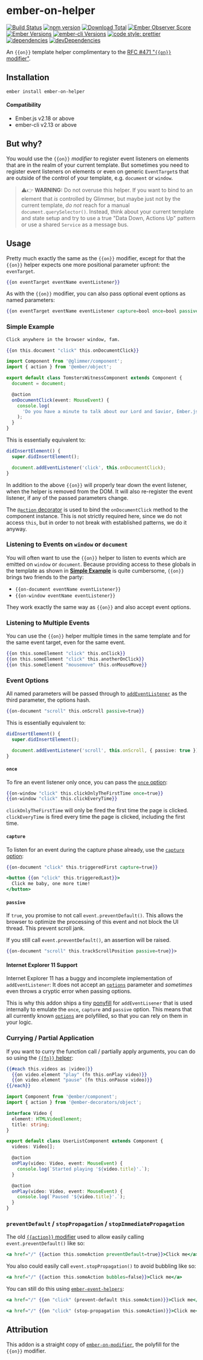 # ember-on-helper

[![Build Status](https://travis-ci.org/buschtoens/ember-on-helper.svg)](https://travis-ci.org/buschtoens/ember-on-helper)
[![npm version](https://badge.fury.io/js/ember-on-helper.svg)](http://badge.fury.io/js/ember-on-helper)
[![Download Total](https://img.shields.io/npm/dt/ember-on-helper.svg)](http://badge.fury.io/js/ember-on-helper)
[![Ember Observer Score](https://emberobserver.com/badges/ember-on-helper.svg)](https://emberobserver.com/addons/ember-on-helper)
[![Ember Versions](https://img.shields.io/badge/Ember.js%20Versions-%5E2.18%20%7C%7C%20%5E3.0-brightgreen.svg)](https://travis-ci.org/buschtoens/ember-on-helper)
[![ember-cli Versions](https://img.shields.io/badge/ember--cli%20Versions-%5E2.13%20%7C%7C%20%5E3.0-brightgreen.svg)](https://travis-ci.org/buschtoens/ember-on-helper)
[![code style: prettier](https://img.shields.io/badge/code_style-prettier-ff69b4.svg)](https://github.com/prettier/prettier)
[![dependencies](https://img.shields.io/david/buschtoens/ember-on-helper.svg)](https://david-dm.org/buschtoens/ember-on-helper)
[![devDependencies](https://img.shields.io/david/dev/buschtoens/ember-on-helper.svg)](https://david-dm.org/buschtoens/ember-on-helper)

An `{{on}}` template helper complimentary to the
[RFC #471 "`{{on}}` modifier"](https://github.com/emberjs/rfcs/blob/master/text/0471-on-modifier.md).

## Installation

```
ember install ember-on-helper
```

#### Compatibility

- Ember.js v2.18 or above
- ember-cli v2.13 or above

## But why?

You would use the `{{on}}` _modifier_ to register event listeners on elements
that are in the realm of your current template. But sometimes you need to
register event listeners on elements or even on generic `EventTarget`s that are
outside of the control of your template, e.g. `document` or `window`.

> ⚠️👉 **WARNING:** Do not overuse this helper. If you want to bind to an
> element that _is_ controlled by Glimmer, but maybe just not by the current
> template, _do not_ reach for a manual `document.querySelector()`. Instead,
> think about your current template and state setup and try to use a true "Data
> Down, Actions Up" pattern or use a shared `Service` as a message bus.

## Usage

Pretty much exactly the same as the `{{on}}` modifier, except for that the
`{{on}}` helper expects one more positional parameter upfront: the `evenTarget`.

```hbs
{{on eventTarget eventName eventListener}}
```

As with the `{{on}}` modifier, you can also pass optional event options as named
parameters:

```hbs
{{on eventTarget eventName eventListener capture=bool once=bool passive=bool}}
```

### Simple Example

```hbs
Click anywhere in the browser window, fam.

{{on this.document "click" this.onDocumentClick}}
```

```ts
import Component from '@glimmer/component';
import { action } from '@ember/object';

export default class TomstersWitnessComponent extends Component {
  document = document;

  @action
  onDocumentClick(event: MouseEvent) {
    console.log(
      'Do you have a minute to talk about our Lord and Savior, Ember.js?'
    );
  }
}
```

This is essentially equivalent to:

```ts
didInsertElement() {
  super.didInsertElement();

  document.addEventListener('click', this.onDocumentClick);
}
```

In addition to the above `{{on}}` will properly tear down the event listener,
when the helper is removed from the DOM. It will also re-register the event
listener, if any of the passed parameters change.

The [`@action` decorator][@action] is used to bind the `onDocumentClick` method
to the component instance. This is not strictly required here, since we do not
access `this`, but in order to not break with established patterns, we do it
anyway.

[@action]: https://github.com/emberjs/rfcs/blob/master/text/0408-decorators.md#method-binding

### Listening to Events on `window` or `document`

You will often want to use the `{{on}}` helper to listen to events which are
emitted on `window` or `document`. Because providing access to these globals in
the template as shown in **[Simple Example](#simple-example)** is quite
cumbersome, `{{on}}` brings two friends to the party:

- `{{on-document eventName eventListener}}`
- `{{on-window eventName eventListener}}`

They work exactly the same way as `{{on}}` and also accept event options.

### Listening to Multiple Events

You can use the `{{on}}` helper multiple times in the same template and for the
same event target, even for the same event.

```hbs
{{on this.someElement "click" this.onClick}}
{{on this.someElement "click" this.anotherOnClick}}
{{on this.someElement "mousemove" this.onMouseMove}}
```

### Event Options

All named parameters will be passed through to
[`addEventListener`][addeventlistener] as the third parameter, the options hash.

[addeventlistener]: https://developer.mozilla.org/en-US/docs/Web/API/EventTarget/addEventListener

```hbs
{{on-document "scroll" this.onScroll passive=true}}
```

This is essentially equivalent to:

```ts
didInsertElement() {
  super.didInsertElement();

  document.addEventListener('scroll', this.onScroll, { passive: true });
}
```

#### `once`

To fire an event listener only once, you can pass the [`once` option][addeventlistener-parameters]:

```hbs
{{on-window "click" this.clickOnlyTheFirstTime once=true}}
{{on-window "click" this.clickEveryTime}}
```

`clickOnlyTheFirstTime` will only be fired the first time the page is clicked.
`clickEveryTime` is fired every time the page is clicked, including the first
time.

[addeventlistener-parameters]: https://developer.mozilla.org/en-US/docs/Web/API/EventTarget/addEventListener#Parameters

#### `capture`

To listen for an event during the capture phase already, use the [`capture` option][addeventlistener-parameters]:

```hbs
{{on-document "click" this.triggeredFirst capture=true}}

<button {{on "click" this.triggeredLast}}>
  Click me baby, one more time!
</button>
```

#### `passive`

If `true`, you promise to not call `event.preventDefault()`. This allows the
browser to optimize the processing of this event and not block the UI thread.
This prevent scroll jank.

If you still call `event.preventDefault()`, an assertion will be raised.

```hbs
{{on-document "scroll" this.trackScrollPosition passive=true}}>
```

#### Internet Explorer 11 Support

Internet Explorer 11 has a buggy and incomplete implementation of
`addEventListener`: It does not accept an
[`options`][addeventlistener-parameters] parameter and _sometimes_ even throws
a cryptic error when passing options.

This is why this addon ships a tiny [ponyfill][ponyfill] for `addEventLisener`
that is used internally to emulate the `once`, `capture` and `passive` option.
This means that all currently known [`options`][addeventlistener-parameters] are
polyfilled, so that you can rely on them in your logic.

[ponyfill]: https://github.com/sindresorhus/ponyfill

### Currying / Partial Application

If you want to curry the function call / partially apply arguments, you can do
so using the [`{{fn}}` helper][fn-helper]:

[fn-helper]: https://github.com/emberjs/rfcs/blob/master/text/0470-fn-helper.md

```hbs
{{#each this.videos as |video|}}
  {{on video.element "play" (fn this.onPlay video)}}
  {{on video.element "pause" (fn this.onPause video)}}
{{/each}}
```

```ts
import Component from '@ember/component';
import { action } from '@ember-decorators/object';

interface Video {
  element: HTMLVideoElement;
  title: string;
}

export default class UserListComponent extends Component {
  videos: Video[];

  @action
  onPlay(video: Video, event: MouseEvent) {
    console.log(`Started playing '${video.title}'.`);
  }

  @action
  onPlay(video: Video, event: MouseEvent) {
    console.log(`Paused '${video.title}'.`);
  }
}
```

### `preventDefault` / `stopPropagation` / `stopImmediatePropagation`

The old [`{{action}}` modifier][action-event-propagation] used to allow easily
calling `event.preventDefault()` like so:

```hbs
<a href="/" {{action this.someAction preventDefault=true}}>Click me</a>
```

[action-event-propagation]: https://www.emberjs.com/api/ember/release/classes/Ember.Templates.helpers/methods/action?anchor=action#event-propagation

You also could easily call `event.stopPropagation()` to avoid bubbling like so:

```hbs
<a href="/" {{action this.someAction bubbles=false}}>Click me</a>
```

You can still do this using [`ember-event-helpers`][ember-event-helpers]:

[ember-event-helpers]: https://github.com/buschtoens/ember-event-helpers

```hbs
<a href="/" {{on "click" (prevent-default this.someAction)}}>Click me</a>
```

```hbs
<a href="/" {{on "click" (stop-propagation this.someAction)}}>Click me</a>
```

## Attribution

This addon is a straight copy of [`ember-on-modifier`][ember-on-modifier], the
polyfill for the `{{on}}` modifier.

[ember-on-modifier]: https://github.com/buschtoens/ember-on-modifier
